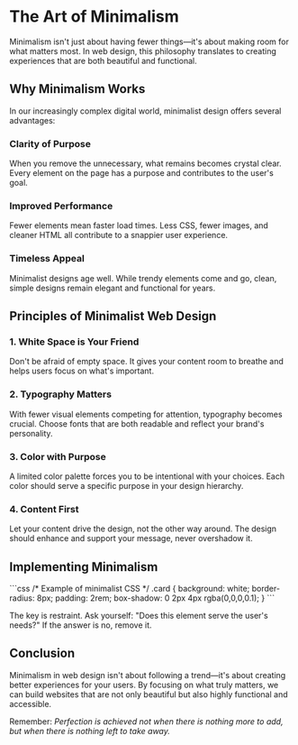 # The Art of Minimalism

Minimalism isn't just about having fewer things—it's about making room for what matters most. In web design, this philosophy translates to creating experiences that are both beautiful and functional.

## Why Minimalism Works

In our increasingly complex digital world, minimalist design offers several advantages:

### Clarity of Purpose
When you remove the unnecessary, what remains becomes crystal clear. Every element on the page has a purpose and contributes to the user's goal.

### Improved Performance
Fewer elements mean faster load times. Less CSS, fewer images, and cleaner HTML all contribute to a snappier user experience.

### Timeless Appeal
Minimalist designs age well. While trendy elements come and go, clean, simple designs remain elegant and functional for years.

## Principles of Minimalist Web Design

### 1. White Space is Your Friend
Don't be afraid of empty space. It gives your content room to breathe and helps users focus on what's important.

### 2. Typography Matters
With fewer visual elements competing for attention, typography becomes crucial. Choose fonts that are both readable and reflect your brand's personality.

### 3. Color with Purpose
A limited color palette forces you to be intentional with your choices. Each color should serve a specific purpose in your design hierarchy.

### 4. Content First
Let your content drive the design, not the other way around. The design should enhance and support your message, never overshadow it.

## Implementing Minimalism

\`\`\`css
/* Example of minimalist CSS */
.card {
  background: white;
  border-radius: 8px;
  padding: 2rem;
  box-shadow: 0 2px 4px rgba(0,0,0,0.1);
}
\`\`\`

The key is restraint. Ask yourself: "Does this element serve the user's needs?" If the answer is no, remove it.

## Conclusion

Minimalism in web design isn't about following a trend—it's about creating better experiences for your users. By focusing on what truly matters, we can build websites that are not only beautiful but also highly functional and accessible.

Remember: *Perfection is achieved not when there is nothing more to add, but when there is nothing left to take away.*
